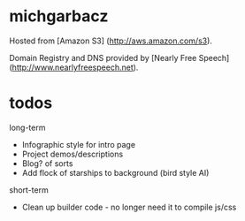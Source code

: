 michgarbacz
===========

Hosted from [Amazon S3] (http://aws.amazon.com/s3).

Domain Registry and DNS provided by [Nearly Free Speech] (http://www.nearlyfreespeech.net).


todos
=====
long-term
* Infographic style for intro page
* Project demos/descriptions
* Blog? of sorts
* Add flock of starships to background (bird style AI)

short-term
* Clean up builder code - no longer need it to compile js/css
